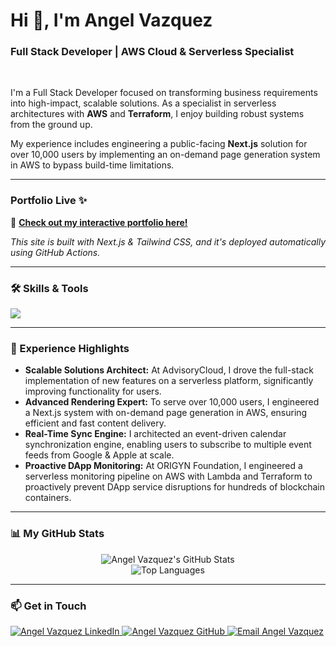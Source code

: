 # Hi 👋, I'm Angel Vazquez
### Full Stack Developer | AWS Cloud & Serverless Specialist

<br>

I'm a Full Stack Developer focused on transforming business requirements into high-impact, scalable solutions. As a specialist in serverless architectures with **AWS** and **Terraform**, I enjoy building robust systems from the ground up.

My experience includes engineering a public-facing **Next.js** solution for over 10,000 users by implementing an on-demand page generation system in AWS to bypass build-time limitations.

---

###  Portfolio Live ✨

🚀 **[Check out my interactive portfolio here!](https://angelvazz.github.io/angel-portfolio-next-js/)**

<p>
  <em>This site is built with Next.js & Tailwind CSS, and it's deployed automatically using GitHub Actions.</em>
</p>

---

### 🛠️ Skills & Tools

<p align="left">
  <a href="https://skillicons.dev">
    <img src="https://skillicons.dev/icons?i=js,ts,react,nextjs,html,css,materialui,bootstrap,tailwind,nodejs,express,graphql,python,jest,dynamodb,postgresql,mongodb,firebase,postman,aws,terraform,docker,webpack,vite,git" />
  </a>
</p>

---

### 🚀 Experience Highlights

- **Scalable Solutions Architect:** At AdvisoryCloud, I drove the full-stack implementation of new features on a serverless platform, significantly improving functionality for users.
- **Advanced Rendering Expert:** To serve over 10,000 users, I engineered a Next.js system with on-demand page generation in AWS, ensuring efficient and fast content delivery.
- **Real-Time Sync Engine:** I architected an event-driven calendar synchronization engine, enabling users to subscribe to multiple event feeds from Google & Apple at scale.
- **Proactive DApp Monitoring:** At ORIGYN Foundation, I engineered a serverless monitoring pipeline on AWS with Lambda and Terraform to proactively prevent DApp service disruptions for hundreds of blockchain containers.

---

### 📊 My GitHub Stats

<p align="center">
  <img align="center" src="https://github-readme-stats.vercel.app/api?username=angelvazz&show_icons=true&theme=radical" alt="Angel Vazquez's GitHub Stats" />
  <br>
  <img align="center" src="https://github-readme-stats.vercel.app/api/top-langs/?username=angelvazz&layout=compact&theme=radical" alt="Top Languages" />
</p>

---

### 📫 Get in Touch

<p align="left">
<a href="https://www.linkedin.com/in/angel-mario-vazquez/" target="blank">
  <img src="https://img.shields.io/badge/LinkedIn-0077B5?style=for-the-badge&logo=linkedin&logoColor=white" alt="Angel Vazquez LinkedIn"/>
</a>
<a href="https://github.com/angelvazz" target="blank">
  <img src="https://img.shields.io/badge/GitHub-181717?style=for-the-badge&logo=github&logoColor=white" alt="Angel Vazquez GitHub"/>
</a>
<a href="mailto:angel.mvazz94@gmail.com" target="blank">
  <img src="https://img.shields.io/badge/Email-D14836?style=for-the-badge&logo=gmail&logoColor=white" alt="Email Angel Vazquez"/>
</a>
</p>
<!--
**angelvazz/angelvazz** is a ✨ _special_ ✨ repository because its `README.md` (this file) appears on your GitHub profile.

Here are some ideas to get you started:

- 🔭 I’m currently working on ...
- 🌱 I’m currently learning ...
- 👯 I’m looking to collaborate on ...
- 🤔 I’m looking for help with ...
- 💬 Ask me about ...
- 📫 How to reach me: ...
- 😄 Pronouns: ...
- ⚡ Fun fact: ...
-->
